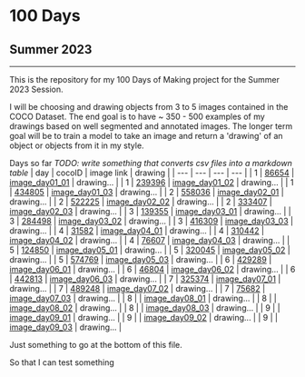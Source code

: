 # 100 Days
## Summer 2023
---
This is the repository for my 100 Days of Making project for the Summer 2023 Session.

I will be choosing and drawing objects from 3 to 5 images contained in the COCO Dataset. The end
goal is to have ~ 350 - 500 examples of my drawings based on well segmented and annotated images. The
longer term goal will be to train a model to take an image and return a 'drawing' of an object or 
objects from it in my style.

Days so far
*TODO: write something that converts csv files into a markdown table*
| day | cocoID | image link | drawing |
| --- | --- | --- | --- |
| 1 | [86654](https://cocodataset.org/#explore?id=86654) | [image_day01_01](http://farm3.staticflickr.com/2496/4242791028_c575a81293_z.jpg) | drawing... |
| 1 | [239396](https://cocodataset.org/#explore?id=239396) | [image_day01_02](http://farm9.staticflickr.com/8008/7118491333_fd476a0e85_z.jpg) | drawing... |
| 1 | [434805](https://cocodataset.org/#explore?id=434805) | [image_day01_03](http://farm4.staticflickr.com/3288/3011898084_f5358634b4_z.jpg) | drawing... |
| 2 | [558036](https://cocodataset.org/#explore?id=558036) | [image_day02_01](http://farm4.staticflickr.com/3332/3564412308_ffddb69bac_z.jpg) | drawing... |
| 2 | [522225](https://cocodataset.org/#explore?id=522225) | [image_day02_02](http://farm9.staticflickr.com/8036/7946162344_ee2e1a814e_z.jpg) | drawing... |
| 2 | [333407](https://cocodataset.org/#explore?id=333407) | [image_day02_03](http://farm5.staticflickr.com/4013/4582702090_0d37448fa4_z.jpg) | drawing... |
| 3 | [139355](https://cocodataset.org/#explore?id=139355) | [image_day03_01](http://farm1.staticflickr.com/162/401588524_0970829d15_z.jpg) | drawing... |
| 3 | [284498](https://cocodataset.org/#explore?id=284498) | [image_day03_02](http://farm3.staticflickr.com/2494/3853369748_81551cdca5_z.jpg) | drawing... |
| 3 | [416309](https://cocodataset.org/#explore?id=416309) | [image_day03_03](http://farm5.staticflickr.com/4065/4595711224_57458c85de_z.jpg) | drawing... |
| 4 | [31582](https://cocodataset.org/#explore?id=31582) | [image_day04_01](http://farm6.staticflickr.com/5301/5601964474_acf5bab345_z.jpg) | drawing... |
| 4 | [310442](https://cocodataset.org/#explore?id=310442) | [image_day04_02](http://farm4.staticflickr.com/3350/3565834013_8e1539039a_z.jpg) | drawing... |
| 4 | [76607](https://cocodataset.org/#explore?id=76607) | [image_day04_03](http://farm1.staticflickr.com/79/208779748_2ae7f359c4_z.jpg) | drawing... |
| 5 | [124850](https://cocodataset.org/#explore?id=124850) | [image_day05_01](http://farm4.staticflickr.com/3440/3817687629_68257af7eb_z.jpg) | drawing... |
| 5 | [320045](https://cocodataset.org/#explore?id=320045) | [image_day05_02](http://farm7.staticflickr.com/6061/6139254473_f9e2233aeb_z.jpg) | drawing... |
| 5 | [574769](https://cocodataset.org/#explore?id=574769) | [image_day05_03](http://farm8.staticflickr.com/7010/6728227647_3d5a0d55ee_z.jpg) | drawing... |
| 6 | [429289](https://cocodataset.org/#explore?id=429289) | [image_day06_01](http://farm7.staticflickr.com/6046/6316606282_bfe2b23cfe_z.jpg) | drawing... |
| 6 | [46804](https://cocodataset.org/#explore?id=46804) | [image_day06_02](http://farm6.staticflickr.com/5441/7197037998_02eb094ccc_z.jpg) | drawing... |
| 6 | [442813](https://cocodataset.org/#explore?id=442813) | [image_day06_03](http://farm6.staticflickr.com/5207/5329979543_2a9514215c_z.jpg) | drawing... |
| 7 | [325374](https://cocodataset.org/#explore?id=325374) | [image_day07_01](http://farm9.staticflickr.com/8539/8632658463_fd48598363_z.jpg) | drawing... |
| 7 | [489248](https://cocodataset.org/#explore?id=489248) | [image_day07_02](http://farm4.staticflickr.com/3235/3083713961_f7a5962d48_z.jpg) | drawing... |
| 7 | [75682](https://cocodataset.org/#explore?id=75682) | [image_day07_03](http://farm3.staticflickr.com/2497/4113217491_9fb7ea9be2_z.jpg) | drawing... |
| 8 | [](https://cocodataset.org/#explore?id=) | [image_day08_01]() | drawing... |
| 8 | [](https://cocodataset.org/#explore?id=) | [image_day08_02]() | drawing... |
| 8 | [](https://cocodataset.org/#explore?id=) | [image_day08_03]() | drawing... |
| 9 | [](https://cocodataset.org/#explore?id=) | [image_day09_01]() | drawing... |
| 9 | [](https://cocodataset.org/#explore?id=) | [image_day09_02]() | drawing... |
| 9 | [](https://cocodataset.org/#explore?id=) | [image_day09_03]() | drawing... |

Just something to go at the bottom of this file.

So that I can test something
